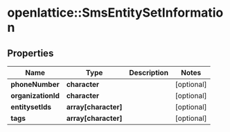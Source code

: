 # openlattice::SmsEntitySetInformation

## Properties
Name | Type | Description | Notes
------------ | ------------- | ------------- | -------------
**phoneNumber** | **character** |  | [optional] 
**organizationId** | **character** |  | [optional] 
**entitysetIds** | **array[character]** |  | [optional] 
**tags** | **array[character]** |  | [optional] 



